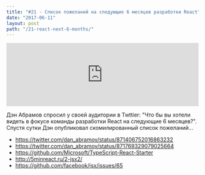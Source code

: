 ```yaml
---
title: "#21 - Список пожеланий на следующие 6 месяцев разработки React"
date: "2017-06-11"
layout: post
path: "/21-react-next-6-months/"
---
```


<iframe width="100%" height="166" scrolling="no" frameborder="no" src="https://w.soundcloud.com/player/?url=https%3A//api.soundcloud.com/tracks/327566624&amp;color=ff5500&amp;auto_play=false&amp;hide_related=false&amp;show_comments=true&amp;show_user=true&amp;show_reposts=false"></iframe>

Дэн Абрамов спросил у своей аудитории в Twttier: "Что бы вы хотели видеть в фокусе команды разработки React на следующие 6 месяцев?". Спустя сутки Дэн опубликовал скомилированный список пожеланий...

- https://twitter.com/dan_abramov/status/871406752016863232
- https://twitter.com/dan_abramov/status/871769329079025664
- https://github.com/Microsoft/TypeScript-React-Starter
- http://5minreact.ru/2-jsx2/
- https://github.com/facebook/jsx/issues/65


